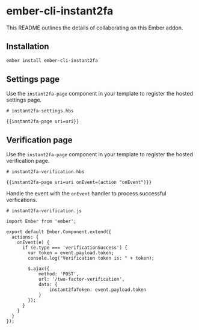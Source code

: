 # ember-cli-instant2fa

This README outlines the details of collaborating on this Ember addon.

## Installation

```bash
ember install ember-cli-instant2fa
```

## Settings page

Use the `instant2fa-page` component in your template to register the hosted settings page.

```
# instant2fa-settings.hbs

{{instant2fa-page uri=uri}}
```

## Verification page

Use the `instant2fa-page` component in your template to register the hosted verification page.

```
# instant2fa-verification.hbs

{{instant2fa-page uri=uri onEvent=(action "onEvent")}}
```

Handle the event with the `onEvent` handler to process successful verfications.

```
# instant2fa-verification.js

import Ember from 'ember';

export default Ember.Component.extend({
  actions: {
    onEvent(e) {
      if (e.type === 'verificationSuccess') {
        var token = event.payload.token;
        console.log("Verification token is: " + token);

        $.ajax({
            method: 'POST',
            url: '/two-factor-verification',
            data: {
                instant2faToken: event.payload.token
            }
        });
      }
    }
  }
});
```
